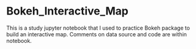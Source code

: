 # Bokeh_Interactive_Map

This is a study jupyter notebook that I used to practice Bokeh package to build an interactive map. 
Comments on data source and code are within notebook. 
